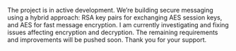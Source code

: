 The project is in active development. We’re building secure messaging using a hybrid approach: RSA key pairs for exchanging AES session keys, and AES for fast message encryption. I am currently investigating and fixing issues affecting encryption and decryption. The remaining requirements and improvements will be pushed soon. Thank you for your support.

